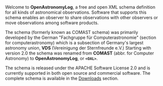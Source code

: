 Welcome to **OpenAstronomyLog**, a free and open XML schema definition for all kinds of astronomical observations. Software that supports this schema enables an observer to share observations with other observers or move observations among software products.

The schema (formerly known as COMAST schema) was primarily developed by the German "Fachgruppe für Computerastronomie" (section for computerastronomy) which is a subsection of Germany's largest astronomy union, **VDS**  (Vereinigung der Sternfreunde e.V.)
Starting with version 2.0 the schema was renamed from **COMAST** (abbr. for Computer Astronomy) to **OpenAstronomyLog**, or **`<OAL>`**.

The schema is released under the APACHE Software License 2.0 and is currently supported in both open source and commercial software. The complete schema is available in the [Downloads](http://code.google.com/p/openastronomylog/downloads/) section.